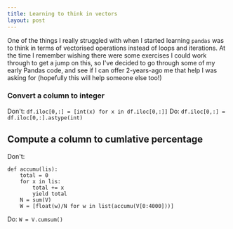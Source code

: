 ```yaml
---
title: Learning to think in vectors
layout: post
---
```


One of the things I really struggled with when I started learning `pandas` was to think in terms of vectorised operations instead of loops and iterations. At the time I remember wishing there were some exercises I could work through to get a jump on this, so I've decided to go through some of my early Pandas code, and see if I can offer 2-years-ago me that help I was asking for (hopefully this will help someone else too!)


### Convert a column to integer

Don't: `df.iloc[0,:] = [int(x) for x in df.iloc[0,:]]`
Do: `df.iloc[0,:] = df.iloc[0,:].astype(int)`

## Compute a column to cumlative percentage
Don't:

    def accumu(lis):
        total = 0
        for x in lis:
            total += x
            yield total
        N = sum(V)
        W = [float(w)/N for w in list(accumu(V[0:4000]))]

Do: `W = V.cumsum()` 